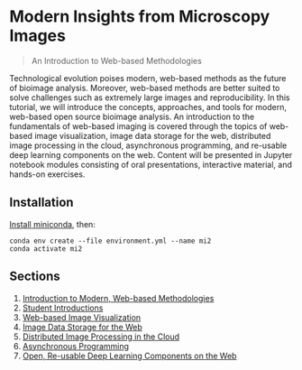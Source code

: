 # Modern Insights from Microscopy Images
> An Introduction to Web-based Methodologies


Technological evolution poises modern, web-based methods as the future of bioimage
analysis. Moreover, web-based methods are better suited to solve challenges such as
extremely large images and reproducibility. In this tutorial, we will introduce the concepts,
approaches, and tools for modern, web-based open source bioimage analysis. An introduction
to the fundamentals of web-based imaging is covered through the topics of web-based image
visualization, image data storage for the web, distributed image processing in the cloud,
asynchronous programming, and re-usable deep learning components on the web. Content will
be presented in Jupyter notebook modules consisting of oral presentations, interactive material,
and hands-on exercises. 

## Installation

[Install miniconda](https://docs.conda.io/projects/conda/en/latest/user-guide/install/),
then:

```
conda env create --file environment.yml --name mi2
conda activate mi2
```

## Sections

1. [Introduction to Modern, Web-based Methodologies](./01_Introduction.ipynb)
2. [Student Introductions](./02_Students.ipynb)
3. [Web-based Image Visualization](./03_Visualization.ipynb)
4. [Image Data Storage for the Web](./04_Data_Storage.ipynb)
5. [Distributed Image Processing in the Cloud](./05_Distributed_Processing.ipynb)
6. [Asynchronous Programming](./06_Asynchronous_Programming.ipynb)
7. [Open, Re-usable Deep Learning Components on the Web](./07_Reusable_Components.ipnb)
